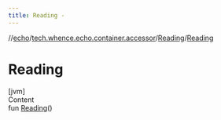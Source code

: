 ```yaml
---
title: Reading -
---
```

//[echo](../../index.md)/[tech.whence.echo.container.accessor](../index.md)/[Reading](index.md)/[Reading](-reading.md)



# Reading  
[jvm]  
Content  
fun [Reading](-reading.md)()  



